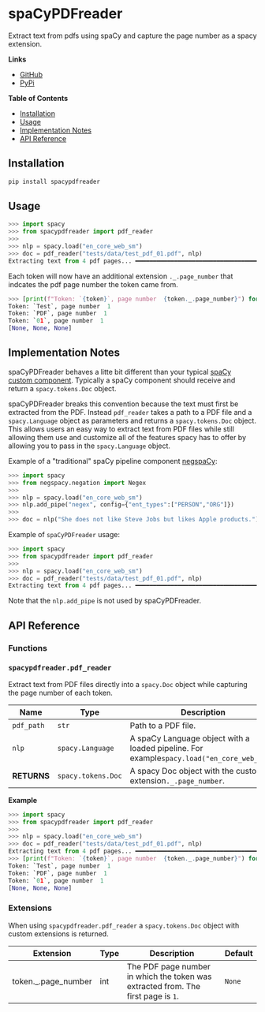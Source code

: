 # spaCyPDFreader

Extract text from pdfs using spaCy and capture the page number as a spacy extension.

**Links**

- [GitHub](https://github.com/SamEdwardes/spaCyPDFreader)
- [PyPi](https://pypi.org/project/spacypdfreader/)

**Table of Contents**

- [Installation](#installation)
- [Usage](#usage)
- [Implementation Notes](#implementation-notes)
- [API Reference](#api-reference)

## Installation

```bash
pip install spacypdfreader
```

## Usage

```python
>>> import spacy
>>> from spacypdfreader import pdf_reader
>>>
>>> nlp = spacy.load("en_core_web_sm")
>>> doc = pdf_reader("tests/data/test_pdf_01.pdf", nlp)
Extracting text from 4 pdf pages... ━━━━━━━━━━━━━━━━━━━━━━━━━━━━━━━━━━━━━━━━ 100% 0:00:00
```

Each token will now have an additional extension `._.page_number` that indcates the pdf page number the token came from.

```python
>>> [print(f"Token: `{token}`, page number  {token._.page_number}") for token in doc[0:3]]
Token: `Test`, page number  1
Token: `PDF`, page number  1
Token: `01`, page number  1
[None, None, None]
```

## Implementation Notes

spaCyPDFreader behaves a litte bit different than your typical [spaCy custom component](https://spacy.io/usage/processing-pipelines#custom-components). Typically a spaCy component should receive and return a `spacy.tokens.Doc` object.

spaCyPDFreader breaks this convention because the text must first be extracted from the PDF. Instead `pdf_reader` takes a path to a PDF file and a `spacy.Language` object as parameters and returns a `spacy.tokens.Doc` object. This allows users an easy way to extract text from PDF files while still allowing them use and customize all of the features spacy has to offer by allowing you to pass in the `spacy.Language` object.

Example of a "traditional" spaCy pipeline component [negspaCy](https://spacy.io/universe/project/negspacy):

```python
>>> import spacy
>>> from negspacy.negation import Negex
>>> 
>>> nlp = spacy.load("en_core_web_sm")
>>> nlp.add_pipe("negex", config={"ent_types":["PERSON","ORG"]})
>>> 
>>> doc = nlp("She does not like Steve Jobs but likes Apple products.")
```

Example of `spaCyPDFreader` usage:

```python
>>> import spacy
>>> from spacypdfreader import pdf_reader
>>>
>>> nlp = spacy.load("en_core_web_sm")
>>> doc = pdf_reader("tests/data/test_pdf_01.pdf", nlp)
Extracting text from 4 pdf pages... ━━━━━━━━━━━━━━━━━━━━━━━━━━━━━━━━━━━━━━━━ 100% 0:00:00
```

Note that the `nlp.add_pipe` is not used by spaCyPDFreader.

## API Reference

### Functions
### `spacypdfreader.pdf_reader`

Extract text from PDF files directly into a `spacy.Doc` object while capturing the page number of each token.


| Name        | Type               | Description                                                                                |
| ------------- | -------------------- | -------------------------------------------------------------------------------------------- |
| `pdf_path`  | `str`              | Path to a PDF file.                                                                        |
| `nlp`       | `spacy.Language`   | A spaCy Language object with a loaded pipeline. For example`spacy.load("en_core_web_sm")`. |
| **RETURNS** | `spacy.tokens.Doc` | A spacy Doc object with the custom extension`._.page_number`.                              |

**Example**

```python
>>> import spacy
>>> from spacypdfreader import pdf_reader
>>>
>>> nlp = spacy.load("en_core_web_sm")
>>> doc = pdf_reader("tests/data/test_pdf_01.pdf", nlp)
Extracting text from 4 pdf pages... ━━━━━━━━━━━━━━━━━━━━━━━━━━━━━━━━━━━━━━━━ 100% 0:00:00
>>> [print(f"Token: `{token}`, page number  {token._.page_number}") for token in doc[0:3]]
Token: `Test`, page number  1
Token: `PDF`, page number  1
Token: `01`, page number  1
[None, None, None]
```

### Extensions

When using `spacypdfreader.pdf_reader` a `spacy.tokens.Doc` object with custom extensions is returned.

| Extension   | Type   | Description   | Default   |
| ------ | ------ | ------ | ------ |
| token._.page_number |  int      | The PDF page number in which the token was extracted from. The first page is `1`.      |  `None`      |



